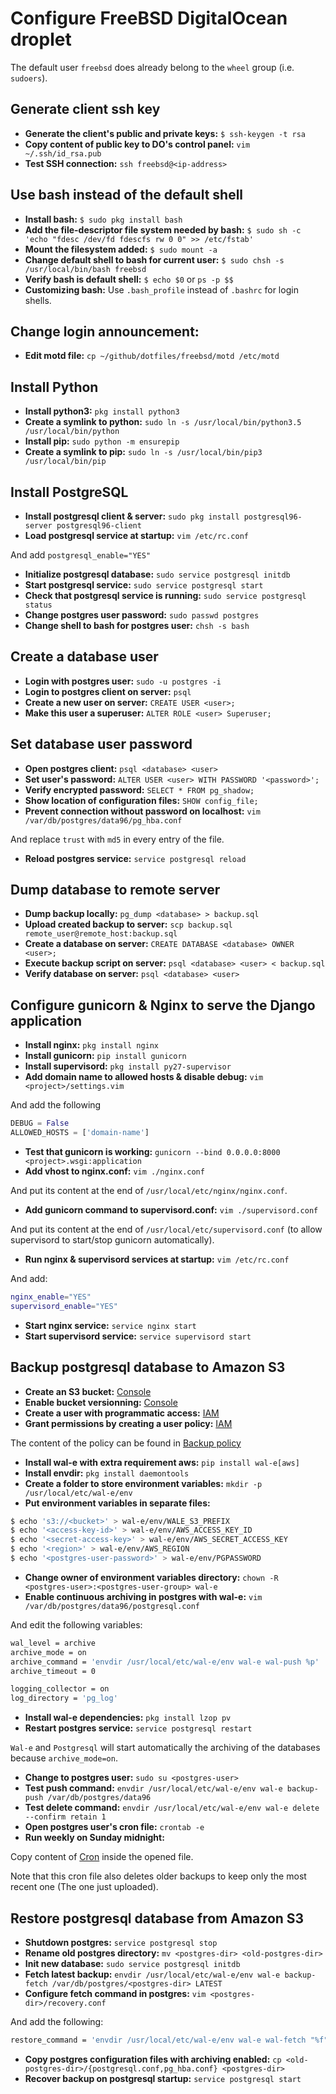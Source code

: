 # Configure FreeBSD DigitalOcean droplet
The default user `freebsd` does already belong to the `wheel` group (i.e. `sudoers`).

## Generate client ssh key 

- **Generate the client's public and private keys:** `$ ssh-keygen -t rsa`
- **Copy content of public key to DO's control panel:** `vim ~/.ssh/id_rsa.pub`
- **Test SSH connection:** `ssh freebsd@<ip-address>`

## Use bash instead of the default shell

- **Install bash:** `$ sudo pkg install bash`
- **Add the file-descriptor file system needed by bash:** `$ sudo sh -c 'echo "fdesc /dev/fd fdescfs rw 0 0" >> /etc/fstab'`
- **Mount the filesystem added:** `$ sudo mount -a`
- **Change default shell to bash for current user:** `$ sudo chsh -s /usr/local/bin/bash freebsd`
- **Verify bash is default shell:** `$ echo $0` or `ps -p $$`
- **Customizing bash:** Use `.bash_profile` instead of `.bashrc` for login shells.

## Change login announcement:
- **Edit motd file:** `cp ~/github/dotfiles/freebsd/motd /etc/motd`

## Install Python
- **Install python3:** `pkg install python3`
- **Create a symlink to python:** `sudo ln -s /usr/local/bin/python3.5 /usr/local/bin/python`
- **Install pip:** `sudo python -m ensurepip`
- **Create a symlink to pip:** `sudo ln -s /usr/local/bin/pip3 /usr/local/bin/pip`

## Install PostgreSQL
- **Install postgresql client & server:** `sudo pkg install postgresql96-server postgresql96-client` 
- **Load postgresql service at startup:** `vim /etc/rc.conf`

And add `postgresql_enable="YES"`
- **Initialize postgresql database:** `sudo service postgresql initdb`
- **Start postgresql service:** `sudo service postgresql start`
- **Check that postgresql service is running:** `sudo service postgresql status`
- **Change postgres user password:** `sudo passwd postgres`
- **Change shell to bash for postgres user:** `chsh -s bash`

## Create a database user
- **Login with postgres user:** `sudo -u postgres -i`
- **Login to postgres client on server:** `psql`
- **Create a new user on server:** `CREATE USER <user>;`
- **Make this user a superuser:** `ALTER ROLE <user> Superuser;`

## Set database user password
- **Open postgres client:** `psql <database> <user>`
- **Set user's password:** `ALTER USER <user> WITH PASSWORD '<password>';`
- **Verify encrypted password:** `SELECT * FROM pg_shadow;`
- **Show location of configuration files:** `SHOW config_file;`
- **Prevent connection without password on localhost:** `vim /var/db/postgres/data96/pg_hba.conf`

And replace `trust` with `md5` in every entry of the file.

- **Reload postgres service:** `service postgresql reload`

## Dump database to remote server
- **Dump backup locally:** `pg_dump <database> > backup.sql`
- **Upload created backup to server:** `scp backup.sql remote_user@remote_host:backup.sql`
- **Create a database on server:** `CREATE DATABASE <database> OWNER <user>;`
- **Execute backup script on server:** `psql <database> <user> < backup.sql`
- **Verify database on server:** `psql <database> <user>`

## Configure gunicorn & Nginx to serve the Django application
- **Install nginx:** `pkg install nginx`
- **Install gunicorn:** `pip install gunicorn`
- **Install supervisord:** `pkg install py27-supervisor`
- **Add domain name to allowed hosts & disable debug:** `vim <project>/settings.vim`

And add the following
```python
DEBUG = False
ALLOWED_HOSTS = ['domain-name']
```
- **Test that gunicorn is working:** `gunicorn --bind 0.0.0.0:8000 <project>.wsgi:application`
- **Add vhost to nginx.conf:** `vim ./nginx.conf`

And put its content at the end of `/usr/local/etc/nginx/nginx.conf`.
- **Add gunicorn command to supervisord.conf:** `vim ./supervisord.conf`

And put its content at the end of `/usr/local/etc/supervisord.conf` (to allow supervisord to start/stop gunicorn automatically).
- **Run nginx & supervisord services at startup:** `vim /etc/rc.conf`

And add:
```sh
nginx_enable="YES"
supervisord_enable="YES"
```
- **Start nginx service:** `service nginx start`
- **Start supervisord service:** `service supervisord start`

## Backup postgresql database to Amazon S3
- **Create an S3 bucket:** [Console](https://console.aws.amazon.com/)
- **Enable bucket versionning:** [Console](https://console.aws.amazon.com/)
- **Create a user with programmatic access:** [IAM](https://console.aws.amazon.com/iam/home)
- **Grant permissions by creating a user policy:** [IAM](https://console.aws.amazon.com/iam/home)

The content of the policy can be found in [Backup policy](https://github.com/h4k1m0u/dotfiles/tree/master/digitalocean/backup.json)
- **Install wal-e with extra requirement aws:** `pip install wal-e[aws]`
- **Install envdir:** `pkg install daemontools`
- **Create a folder to store environment variables:** `mkdir -p /usr/local/etc/wal-e/env`
- **Put environment variables in separate files:**

```sh
$ echo 's3://<bucket>' > wal-e/env/WALE_S3_PREFIX
$ echo '<access-key-id>' > wal-e/env/AWS_ACCESS_KEY_ID
$ echo '<secret-access-key>' > wal-e/env/AWS_SECRET_ACCESS_KEY
$ echo '<region>' > wal-e/env/AWS_REGION
$ echo '<postgres-user-password>' > wal-e/env/PGPASSWORD
```
- **Change owner of environment variables directory:** `chown -R <postgres-user>:<postgres-user-group> wal-e`
- **Enable continuous archiving in postgres with wal-e:** `vim /var/db/postgres/data96/postgresql.conf`

And edit the following variables:
```sh
wal_level = archive
archive_mode = on
archive_command = 'envdir /usr/local/etc/wal-e/env wal-e wal-push %p'
archive_timeout = 0

logging_collector = on
log_directory = 'pg_log'
```
- **Install wal-e dependencies:** `pkg install lzop pv`
- **Restart postgres service:** `service postgresql restart`

`Wal-e` and `Postgresql` will start automatically the archiving of the databases because `archive_mode=on`.
- **Change to postgres user:** `sudo su <postgres-user>`
- **Test push command:** `envdir /usr/local/etc/wal-e/env wal-e backup-push /var/db/postgres/data96`
- **Test delete command:** `envdir /usr/local/etc/wal-e/env wal-e delete --confirm retain 1`
- **Open postgres user's cron file:** `crontab -e`
- **Run weekly on Sunday midnight:**

Copy content of [Cron](https://github.com/h4k1m0u/dotfiles/tree/master/digitalocean/cron) inside the opened file.

Note that this cron file also deletes older backups to keep only the most recent one (The one just uploaded).

## Restore postgresql database from Amazon S3
- **Shutdown postgres:** `service postgresql stop`
- **Rename old postgres directory:** `mv <postgres-dir> <old-postgres-dir>`
- **Init new database:** `sudo service postgresql initdb`
- **Fetch latest backup:** `envdir /usr/local/etc/wal-e/env wal-e backup-fetch /var/db/postgres/<postgres-dir> LATEST`
- **Configure fetch command in postgres:** `vim <postgres-dir>/recovery.conf`

And add the following:
```sh
restore_command = 'envdir /usr/local/etc/wal-e/env wal-e wal-fetch "%f" "%p"'
```
- **Copy postgres configuration files with archiving enabled:** `cp <old-postgres-dir>/{postgresql.conf,pg_hba.conf} <postgres-dir>`
- **Recover backup on postgresql startup:** `service postgresql start`
